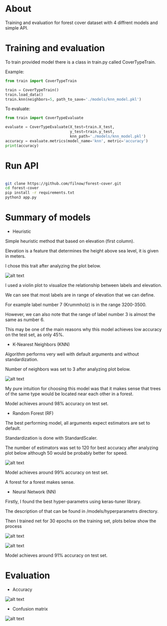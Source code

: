 # About 

Training and evaluation for forest cover dataset with 4 diffrent models and simple API.

# Training and evaluation

To train provided model there is a class in train.py called CoverTypeTrain.

Example:

```python
from train import CoverTypeTrain

train = CoverTypeTrain()
train.load_data()
train.knn(neighbors=5, path_to_save='./models/knn_model.pkl')

```
To evaluate:

```python
from train import CoverTypeEvaluate

evaluate = CoverTypeEvaluate(X_test=train.X_test,
                             y_test=train.y_test,
                             knn_path='./models/knn_model.pkl')
accuracy = evaluate.metrics(model_name='knn', metric='accuracy')
print(accuracy)

```

# Run API

```bash

git clone https://github.com/filnow/forest-cover.git
cd forest-cover
pip install -r requirements.txt
python3 app.py

```




# Summary of models


* Heuristic

Simple heuristic method that based on elevation (first column).

Elevation is a feature that determines the height above sea level, it is given in meters.

I chose this trait after analyzing the plot below.

![alt text](./assets/elevation_by_cover_type.png)

I used a violin plot to visualize the relationship between labels and elevation.

We can see that most labels are in range of elevation that we can define.

For example label number 7 (Krummholz) is in the range 3200-3500.

However, we can also note that the range of label number 3 is almost the same as number 6.

This may be one of the main reasons why this model achieves low accuracy on the test set, as only 45%.


* K-Nearest Neighbors (KNN)

Algorithm performs very well with default arguments and without standardization.

Number of neighbors was set to 3 after analyzing plot below.

![alt text](./assets/knn_neighbors.png)

My pure intuition for choosing this model was that it makes sense that trees of the same type would be located near each other in a forest.

Model achieves around 98% accuracy on test set.


* Random Forest (RF) 

The best performing model, all arguments expect estimators are set to default.

Standardization is done with StandardScaler.

The number of estimators was set to 120 for best accuracy after analyzing plot below although 50 would be probably better for speed.

![alt text](./assets/rf_estimators.png)

Model achieves around 99% accuracy on test set.

A forest for a forest makes sense.

* Neural Network (NN)

Firstly, I found the best hyper-parametrs using keras-tuner library.

The description of that can be found in /models/hyperparametrs directory.

Then I trained net for 30 epochs on the training set, plots below show the process

![alt text](./assets/rf_estimators.png)

![alt text](./assets/rf_estimators.png)

Model achieves around 91% accuracy on test set.


# Evaluation

* Accuracy

![alt text](./assets/rf_estimators.png)

* Confusion matrix

![alt text](./assets/rf_estimators.png)

